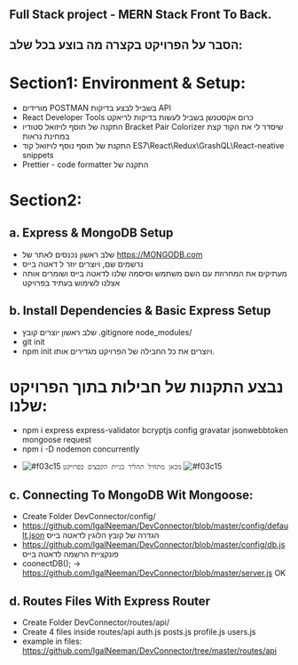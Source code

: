 ## Full Stack project - MERN Stack Front To Back.
## הסבר על הפרויקט בקצרה מה בוצע בכל שלב:


# Section1: Environment & Setup:
* מורידים POSTMAN בשביל לבצע בדיקות API
* React Developer Tools כרום אקסטנשן בשביל לעשות בדיקות לריאקט
* התקנה של תוסף לויזואל סטודיו Bracket Pair Colorizer שיסדר לי את הקוד קצת במחינת נראות
* התקנת של תוסף נוסף לויזואל קוד ES7\React\Redux\GrashQL\React-neative snippets
* Prettier - code formatter התקנה של


# Section2: 
## a. Express & MongoDB Setup
*  שלב ראשון נכנסים לאתר של https://MONGODB.com
* נרשמים שם, ויוצרים יוזר ל דאטה בייס
* מעתיקים את המחרוזת עם השם משתמש וסיסמה שלנו לדאטה בייס ושומרים אותה אצלנו לשימוש בעתיד בפרויקט


## b. Install Dependencies & Basic Express Setup
* שלב ראשון יוצרים קובץ .gitignore node_modules/
* git init
* npm init ויוצרים את כל החבילה של הפרויקט מגדירים אותו.
# נבצע התקנות של חבילות בתוך הפרויקט שלנו:
* npm i express express-validator bcryptjs config gravatar jsonwebbtoken mongoose request
* npm i -D nodemon concurrently
 
- ![#f03c15](https://via.placeholder.com/15/f03c15/000000?text=+) `מכאן מתחיל תהליך בניית הקבצים בפרויקט` ![#f03c15](https://via.placeholder.com/15/f03c15/000000?text=+)

## c. Connecting To MongoDB Wit Mongoose:
 *  Create Folder DevConnector/config/
 * https://github.com/IgalNeeman/DevConnector/blob/master/config/default.json הגדרה של קובץ הלוגין לדאטה בייס
 * https://github.com/IgalNeeman/DevConnector/blob/master/config/db.js פונקציית הרשמה לדאטה בייס
 * coonectDB(); -> https://github.com/IgalNeeman/DevConnector/blob/master/server.js OK

 ## d. Routes Files With Express Router
  * Create Folder DevConnector/routes/api/
  * Create 4 files inside routes/api auth.js posts.js profile.js users.js 
  * example in files: https://github.com/IgalNeeman/DevConnector/tree/master/routes/api 



